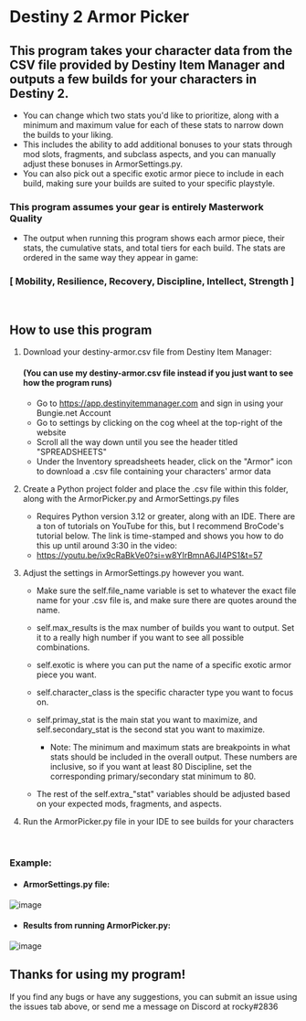 # Destiny 2 Armor Picker
## This program takes your character data from the CSV file provided by Destiny Item Manager and outputs a few builds for your characters in Destiny 2.
* You can change which two stats you'd like to prioritize, along with a minimum and maximum value for each of these stats to narrow down the builds to your liking.
* This includes the ability to add additional bonuses to your stats through mod slots, fragments, and subclass aspects, and you can manually adjust these bonuses in ArmorSettings.py. 
* You can also pick out a specific exotic armor piece to include in each build, making sure your builds are suited to your specific playstyle.

### This program assumes your gear is entirely Masterwork Quality

* The output when running this program shows each armor piece, their stats, the cumulative stats, and total tiers for each build. The stats are ordered in the same way they appear in game: 

### [ Mobility, Resilience, Recovery, Discipline, Intellect, Strength ]

<br>

## How to use this program

1. Download your destiny-armor.csv file from Destiny Item Manager:
   #### (You can use my destiny-armor.csv file instead if you just want to see how the program runs)
   
   * Go to https://app.destinyitemmanager.com and sign in using your Bungie.net Account
   * Go to settings by clicking on the cog wheel at the top-right of the website
   * Scroll all the way down until you see the header titled "SPREADSHEETS"
   * Under the Inventory spreadsheets header, click on the "Armor" icon to download a .csv file containing your characters' armor data
  
3. Create a Python project folder and place the .csv file within this folder, along with the ArmorPicker.py and ArmorSettings.py files
   * Requires Python version 3.12 or greater, along with an IDE. There are a ton of tutorials on YouTube for this, but I recommend BroCode's tutorial below. The link is time-stamped and shows you how to do this up until around 3:30 in the video:
   * https://youtu.be/ix9cRaBkVe0?si=w8YIrBmnA6JI4PS1&t=57
  
4. Adjust the settings in ArmorSettings.py however you want.
   
   * Make sure the self.file_name variable is set to whatever the exact file name for your .csv file is, and make sure there are quotes around the name.
   * self.max_results is the max number of builds you want to output. Set it to a really high number if you want to see all possible combinations.
   * self.exotic is where you can put the name of a specific exotic armor piece you want.
   * self.character_class is the specific character type you want to focus on.
   * self.primay_stat is the main stat you want to maximize, and self.secondary_stat is the second stat you want to maximize.
     - Note: The minimum and maximum stats are breakpoints in what stats should be included in the overall output. These numbers are inclusive, so if you want at least 80 Discipline, set the corresponding primary/secondary stat minimum to 80.
       
   * The rest of the self.extra_"stat" variables should be adjusted based on your expected mods, fragments, and aspects.
     
5. Run the ArmorPicker.py file in your IDE to see builds for your characters

<br>
   
### Example:
* #### ArmorSettings.py file:
![image](https://github.com/user-attachments/assets/7b3cf265-1394-4a2b-b514-fd362a3b8f6f)

* #### Results from running ArmorPicker.py:
![image](https://github.com/user-attachments/assets/1cc9ba6c-a502-45b0-ac70-4fff71455ff8)


## Thanks for using my program!

If you find any bugs or have any suggestions, you can submit an issue using the issues tab above, or send me a message on Discord at rocky#2836
